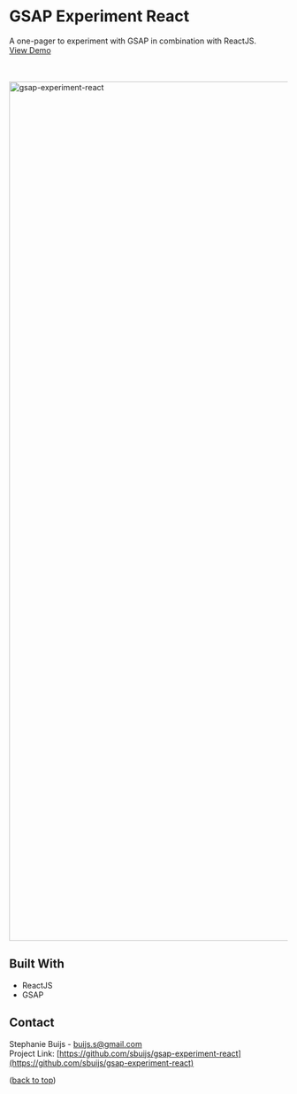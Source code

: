 


<div id="top"></div>


<h1 align="left">GSAP Experiment React</h1>
  <p align="left">

A one-pager to experiment with GSAP in combination with ReactJS.<br/>
       <a href="https://sbuijs.github.io/gsap-experiment-react/">View Demo</a>
  </p>
</div>
<br/>
<br/>

<img width="1552" alt="gsap-experiment-react" src="https://user-images.githubusercontent.com/1607627/165165478-49bab1c8-e2ee-4a95-982c-64594d2dff12.png">

## Built With
- ReactJS
- GSAP


## Contact

Stephanie Buijs - buijs.s@gmail.com<br/>
Project Link: [https://github.com/sbuijs/gsap-experiment-react](https://github.com/sbuijs/gsap-experiment-react)<br/>


<p align="left">(<a href="#top">back to top</a>)</p>
